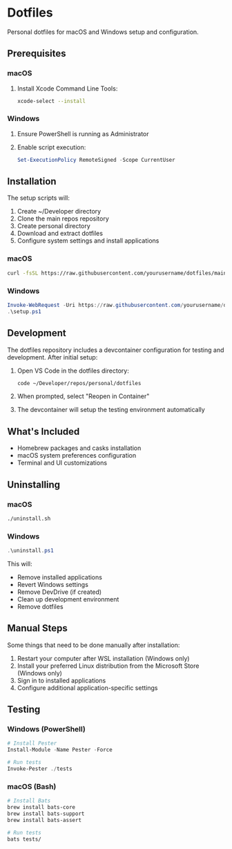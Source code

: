 # Dotfiles

Personal dotfiles for macOS and Windows setup and configuration.

## Prerequisites

### macOS

1. Install Xcode Command Line Tools:

    ```bash
    xcode-select --install
    ```

### Windows

1. Ensure PowerShell is running as Administrator
2. Enable script execution:

    ```powershell
    Set-ExecutionPolicy RemoteSigned -Scope CurrentUser
    ```

## Installation

The setup scripts will:

1. Create ~/Developer directory
2. Clone the main repos repository
3. Create personal directory
4. Download and extract dotfiles
5. Configure system settings and install applications

### macOS

```bash
curl -fsSL https://raw.githubusercontent.com/yourusername/dotfiles/main/setup.sh | bash
```

### Windows

```powershell
Invoke-WebRequest -Uri https://raw.githubusercontent.com/yourusername/dotfiles/main/setup.ps1 -OutFile setup.ps1
.\setup.ps1
```

## Development

The dotfiles repository includes a devcontainer configuration for testing and development. After initial setup:

1. Open VS Code in the dotfiles directory:

    ```bash
    code ~/Developer/repos/personal/dotfiles
    ```

2. When prompted, select "Reopen in Container"
3. The devcontainer will setup the testing environment automatically

## What's Included

- Homebrew packages and casks installation
- macOS system preferences configuration
- Terminal and UI customizations

## Uninstalling

### macOS

```bash
./uninstall.sh
```

### Windows

```powershell
.\uninstall.ps1
```

This will:

- Remove installed applications
- Revert Windows settings
- Remove DevDrive (if created)
- Clean up development environment
- Remove dotfiles

## Manual Steps

Some things that need to be done manually after installation:

1. Restart your computer after WSL installation (Windows only)
2. Install your preferred Linux distribution from the Microsoft Store (Windows only)
3. Sign in to installed applications
4. Configure additional application-specific settings

## Testing

### Windows (PowerShell)

```powershell
# Install Pester
Install-Module -Name Pester -Force

# Run tests
Invoke-Pester ./tests
```

### macOS (Bash)

```bash
# Install Bats
brew install bats-core
brew install bats-support
brew install bats-assert

# Run tests
bats tests/
```
